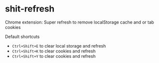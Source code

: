 # shit-refresh
Chrome extension: Super refresh to remove localStorage cache and or tab cookies

Default shortcuts

- `Ctrl+Shift+E` to clear local storage and refresh
- `Ctrl+Shift+K` to clear cookies and refresh
- `Ctrl+Shift+Y` to clear cookies and refresh
